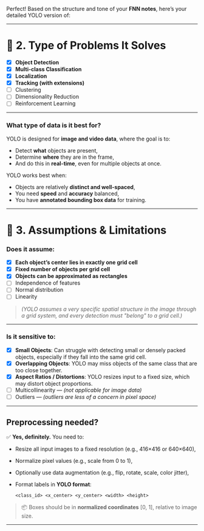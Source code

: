Perfect! Based on the structure and tone of your **FNN notes**, here’s your detailed YOLO version of:

---

# 🧠 **2. Type of Problems It Solves**

* [x] **Object Detection**
* [x] **Multi-class Classification**
* [x] **Localization**
* [x] **Tracking (with extensions)**
* [ ] Clustering
* [ ] Dimensionality Reduction
* [ ] Reinforcement Learning

---

### **What type of data is it best for?**

YOLO is designed for **image and video data**, where the goal is to:

* Detect **what** objects are present,
* Determine **where** they are in the frame,
* And do this in **real-time**, even for multiple objects at once.

YOLO works best when:

* Objects are relatively **distinct and well-spaced**,
* You need **speed** and **accuracy** balanced,
* You have **annotated bounding box data** for training.

---

# 🚧 **3. Assumptions & Limitations**

### **Does it assume:**

* [x] **Each object’s center lies in exactly one grid cell**
* [x] **Fixed number of objects per grid cell**
* [x] **Objects can be approximated as rectangles**
* [ ] Independence of features
* [ ] Normal distribution
* [ ] Linearity

> *(YOLO assumes a very specific spatial structure in the image through a grid system, and every detection must "belong" to a grid cell.)*

---

### **Is it sensitive to:**

* [x] **Small Objects**: Can struggle with detecting small or densely packed objects, especially if they fall into the same grid cell.
* [x] **Overlapping Objects**: YOLO may miss objects of the same class that are too close together.
* [x] **Aspect Ratios / Distortions**: YOLO resizes input to a fixed size, which may distort object proportions.
* [ ] Multicollinearity — *(not applicable for image data)*
* [ ] Outliers — *(outliers are less of a concern in pixel space)*

---

## **Preprocessing needed?**

✅ **Yes, definitely.**
You need to:

* Resize all input images to a fixed resolution (e.g., 416×416 or 640×640),
* Normalize pixel values (e.g., scale from 0 to 1),
* Optionally use data augmentation (e.g., flip, rotate, scale, color jitter),
* Format labels in **YOLO format**:

  ```plaintext
  <class_id> <x_center> <y_center> <width> <height>
  ```

> 📦 Boxes should be in **normalized coordinates** \[0, 1], relative to image size.

---